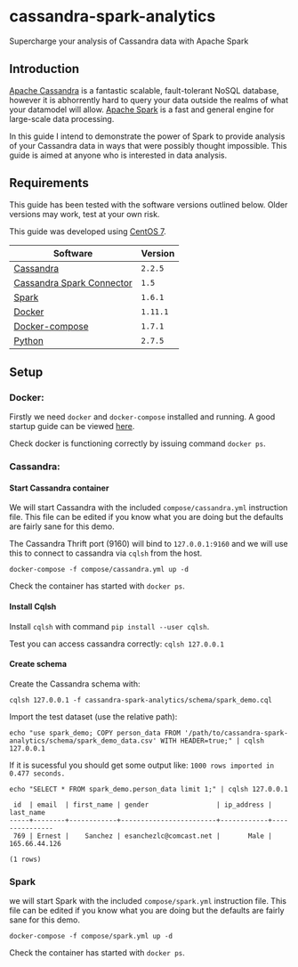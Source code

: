 # cassandra-spark-analytics
Supercharge your analysis of Cassandra data with Apache Spark

## Introduction

[Apache Cassandra](http://cassandra.apache.org/) is a fantastic scalable, fault-tolerant NoSQL database, however it is abhorrently hard to query your data outside the realms of what your datamodel will allow. [Apache Spark](http://spark.apache.org/) is a fast and general engine for large-scale data processing. 

In this guide I intend to demonstrate the power of Spark to provide analysis of your Cassandra data in ways that were possibly thought impossible. This guide is aimed at anyone who is interested in data analysis.

## Requirements

This guide has been tested with the software versions outlined below. Older versions may work, test at your own risk. 

This guide was developed using [CentOS 7](https://www.centos.org/).

| Software | Version |
| --- | --- |
| [Cassandra](http://cassandra.apache.org/) | `2.2.5` |
| [Cassandra Spark Connector](https://github.com/datastax/spark-cassandra-connector) | `1.5` |
| [Spark](http://spark.apache.org/) | `1.6.1` |
| [Docker](https://www.docker.com/) | `1.11.1` |
| [Docker-compose](https://docs.docker.com/compose/) | `1.7.1` |
| [Python](https://www.python.org/) | `2.7.5` |

## Setup

### Docker:
Firstly we need `docker` and `docker-compose`  installed and running. A good startup guide can be viewed [here](https://www.digitalocean.com/community/tutorials/how-to-install-and-use-docker-compose-on-centos-7).

Check docker is functioning correctly by issuing command `docker ps`.

### Cassandra:

#### Start Cassandra container

We will start Cassandra with the included `compose/cassandra.yml` instruction file. This file can be edited if you know what you are doing but the defaults are fairly sane for this demo. 

The Cassandra Thrift port (9160) will bind to `127.0.0.1:9160` and we will use this to connect to cassandra via `cqlsh` from the host.

`docker-compose -f compose/cassandra.yml up -d`

Check the container has started with `docker ps`.

#### Install Cqlsh

Install `cqlsh` with command `pip install --user cqlsh`.

Test you can access cassandra correctly: `cqlsh 127.0.0.1`

#### Create schema

Create the Cassandra schema with:

`cqlsh 127.0.0.1 -f cassandra-spark-analytics/schema/spark_demo.cql`

Import the test dataset (use the relative path):

`echo "use spark_demo; COPY person_data FROM '/path/to/cassandra-spark-analytics/schema/spark_demo_data.csv' WITH HEADER=true;" | cqlsh 127.0.0.1`

If it is sucessful you should get some output like: `1000 rows imported in 0.477 seconds.`

```
echo "SELECT * FROM spark_demo.person_data limit 1;" | cqlsh 127.0.0.1

 id  | email  | first_name | gender                 | ip_address | last_name
-----+--------+------------+------------------------+------------+---------------
 769 | Ernest |    Sanchez | esanchezlc@comcast.net |       Male | 165.66.44.126

(1 rows)
```

### Spark

we will start Spark with the included `compose/spark.yml` instruction file. This file can be edited if you know what you are doing but the defaults are fairly sane for this demo.

`docker-compose -f compose/spark.yml up -d`

Check the container has started with `docker ps`.
